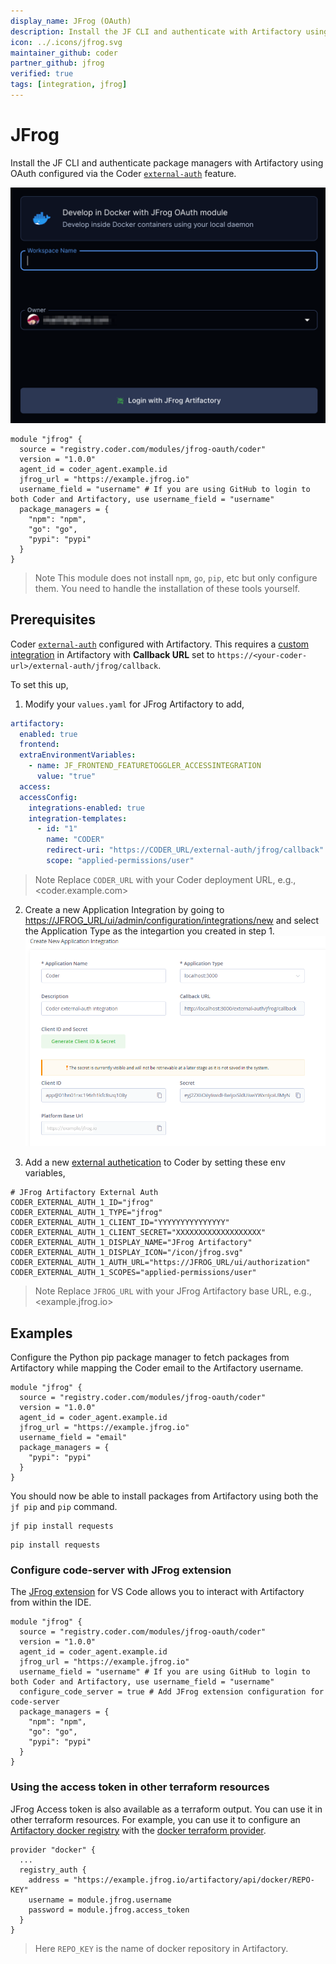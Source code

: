 ```yaml
---
display_name: JFrog (OAuth)
description: Install the JF CLI and authenticate with Artifactory using OAuth.
icon: ../.icons/jfrog.svg
maintainer_github: coder
partner_github: jfrog
verified: true
tags: [integration, jfrog]
---
```


# JFrog

Install the JF CLI and authenticate package managers with Artifactory using OAuth configured via the Coder [`external-auth`](https://coder.com/docs/v2/latest/admin/external-auth) feature.

![JFrog OAuth](../.images/jfrog-oauth.png)

```hcl
module "jfrog" {
  source = "registry.coder.com/modules/jfrog-oauth/coder"
  version = "1.0.0"
  agent_id = coder_agent.example.id
  jfrog_url = "https://example.jfrog.io"
  username_field = "username" # If you are using GitHub to login to both Coder and Artifactory, use username_field = "username"
  package_managers = {
    "npm": "npm",
    "go": "go",
    "pypi": "pypi"
  }
}
```

> Note
> This module does not install `npm`, `go`, `pip`, etc but only configure them. You need to handle the installation of these tools yourself.

## Prerequisites

Coder [`external-auth`](https://coder.com/docs/v2/latest/admin/external-auth) configured with Artifactory. This requires a [custom integration](https://jfrog.com/help/r/jfrog-installation-setup-documentation/enable-new-integrations) in Artifactory with **Callback URL** set to `https://<your-coder-url>/external-auth/jfrog/callback`.

To set this up,

1. Modify your `values.yaml` for JFrog Artifactory to add,

```yaml
artifactory:
  enabled: true
  frontend:
  extraEnvironmentVariables:
    - name: JF_FRONTEND_FEATURETOGGLER_ACCESSINTEGRATION
      value: "true"
  access:
  accessConfig:
    integrations-enabled: true
    integration-templates:
      - id: "1"
        name: "CODER"
        redirect-uri: "https://CODER_URL/external-auth/jfrog/callback"
        scope: "applied-permissions/user"
```

> Note
> Replace `CODER_URL` with your Coder deployment URL, e.g., <coder.example.com>

2. Create a new Application Integration by going to <https://JFROG_URL/ui/admin/configuration/integrations/new> and select the Application Type as the integartion you created in step 1.
![JFrog Platform New Integrtaion](../.images/jfrog-oauth-app.png)

3. Add a new [external authetication](https://coder.com/docs/v2/latest/admin/external-auth) to Coder by setting these env variables,

```env
# JFrog Artifactory External Auth
CODER_EXTERNAL_AUTH_1_ID="jfrog"
CODER_EXTERNAL_AUTH_1_TYPE="jfrog"
CODER_EXTERNAL_AUTH_1_CLIENT_ID="YYYYYYYYYYYYYYY"
CODER_EXTERNAL_AUTH_1_CLIENT_SECRET="XXXXXXXXXXXXXXXXXXX"
CODER_EXTERNAL_AUTH_1_DISPLAY_NAME="JFrog Artifactory"
CODER_EXTERNAL_AUTH_1_DISPLAY_ICON="/icon/jfrog.svg"
CODER_EXTERNAL_AUTH_1_AUTH_URL="https://JFROG_URL/ui/authorization"
CODER_EXTERNAL_AUTH_1_SCOPES="applied-permissions/user"
```

> Note
> Replace `JFROG_URL` with your JFrog Artifactory base URL, e.g., <example.jfrog.io>

## Examples

Configure the Python pip package manager to fetch packages from Artifactory while mapping the Coder email to the Artifactory username.

```hcl
module "jfrog" {
  source = "registry.coder.com/modules/jfrog-oauth/coder"
  version = "1.0.0"
  agent_id = coder_agent.example.id
  jfrog_url = "https://example.jfrog.io"
  username_field = "email"
  package_managers = {
    "pypi": "pypi"
  }
}
```

You should now be able to install packages from Artifactory using both the `jf pip` and `pip` command.

```shell
jf pip install requests
```

```shell
pip install requests
```

### Configure code-server with JFrog extension

The [JFrog extension](https://open-vsx.org/extension/JFrog/jfrog-vscode-extension) for VS Code allows you to interact with Artifactory from within the IDE.

```hcl
module "jfrog" {
  source = "registry.coder.com/modules/jfrog-oauth/coder"
  version = "1.0.0"
  agent_id = coder_agent.example.id
  jfrog_url = "https://example.jfrog.io"
  username_field = "username" # If you are using GitHub to login to both Coder and Artifactory, use username_field = "username"
  configure_code_server = true # Add JFrog extension configuration for code-server
  package_managers = {
    "npm": "npm",
    "go": "go",
    "pypi": "pypi"
  }
}
```

### Using the access token in other terraform resources

JFrog Access token is also available as a terraform output. You can use it in other terraform resources. For example, you can use it to configure an [Artifactory docker registry](https://jfrog.com/help/r/jfrog-artifactory-documentation/docker-registry) with the [docker terraform provider](https://registry.terraform.io/providers/kreuzwerker/docker/latest/docs).

```hcl
provider "docker" {
  ...
  registry_auth {
    address = "https://example.jfrog.io/artifactory/api/docker/REPO-KEY"
    username = module.jfrog.username
    password = module.jfrog.access_token
  }
}
```
> Here `REPO_KEY` is the name of docker repository in Artifactory.
